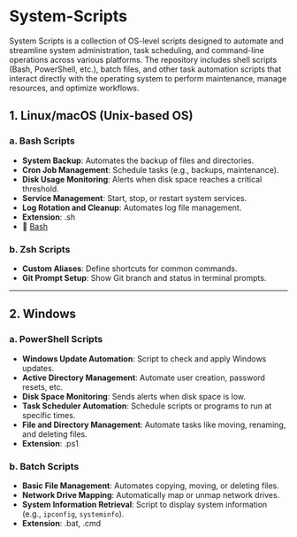 # System-Scripts
System Scripts is a collection of OS-level scripts designed to automate and streamline system administration, task scheduling, and command-line operations across various platforms. The repository includes shell scripts (Bash, PowerShell, etc.), batch files, and other task automation scripts that interact directly with the operating system to perform maintenance, manage resources, and optimize workflows.

## 1. Linux/macOS (Unix-based OS)

### a. Bash Scripts
- **System Backup**: Automates the backup of files and directories.
- **Cron Job Management**: Schedule tasks (e.g., backups, maintenance).
- **Disk Usage Monitoring**: Alerts when disk space reaches a critical threshold.
- **Service Management**: Start, stop, or restart system services.
- **Log Rotation and Cleanup**: Automates log file management.
- **Extension**: .sh
- 📄 [Bash](https://github.com/jingwora/bioinformatics-tools/blob/main/tools/linux-command/linux-cmd.ipynb)

### b. Zsh Scripts
- **Custom Aliases**: Define shortcuts for common commands.
- **Git Prompt Setup**: Show Git branch and status in terminal prompts.

---

## 2. Windows

### a. PowerShell Scripts
- **Windows Update Automation**: Script to check and apply Windows updates.
- **Active Directory Management**: Automate user creation, password resets, etc.
- **Disk Space Monitoring**: Sends alerts when disk space is low.
- **Task Scheduler Automation**: Schedule scripts or programs to run at specific times.
- **File and Directory Management**: Automate tasks like moving, renaming, and deleting files.
- **Extension**: .ps1


### b. Batch Scripts
- **Basic File Management**: Automates copying, moving, or deleting files.
- **Network Drive Mapping**: Automatically map or unmap network drives.
- **System Information Retrieval**: Script to display system information (e.g., `ipconfig`, `systeminfo`).
- **Extension**: .bat, .cmd


